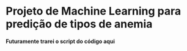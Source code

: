 # Projeto de Machine Learning para predição de tipos de anemia

#### Futuramente trarei o script do código aqui
